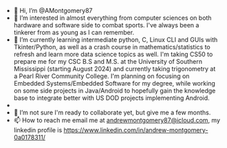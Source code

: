 - 👋 Hi, I’m @AMontgomery87
- 👀 I’m interested in almost everything from computer sciences on both hardware and software side to combat sports. I've always been a tinkerer from as young as I can remember.
- 🌱 I’m currently learning intermediate python, C, Linux CLI and GUIs with Tkinter/Python, as well as a crash course in mathematics/statistics to refresh and learn more data science topics as well. I'm taking CS50 to prepare me for my CSC B.S and M.S. at the University of Southern Mississippi (starting August 2024) and currently taking trigonometry at a Pearl River Community College.
I'm planning on focusing on Embedded Systems/Embedded Software for my degree, while working on some side projects in Java/Android to hopefully gain the knowledge base to integrate better with US DOD projects implementing Android. 
- 
- 💞️ I’m not sure I'm ready to collaborate yet, but give me a few months.
- 📫 How to reach me email me at andrewmontgomery87@icloud.com, my linkedin profile is https://www.linkedin.com/in/andrew-montgomery-0a0178311/

<!---
AMontgomery87/AMontgomery87 is a ✨ special ✨ repository because its `README.md` (this file) appears on your GitHub profile.
You can click the Preview link to take a look at your changes.
--->
